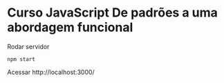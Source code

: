 # Curso JavaScript De padrões a uma abordagem funcional

Rodar servidor

```
npm start
```

Acessar http://localhost:3000/